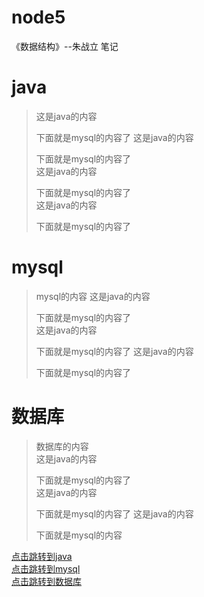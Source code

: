 # node5
《数据结构》--朱战立 笔记
# java  
> 这是java的内容  
>
>下面就是mysql的内容了 
> 这是java的内容  
>
>下面就是mysql的内容了   
> 这是java的内容  
>
>下面就是mysql的内容了  
> 这是java的内容  
>
>下面就是mysql的内容了 

# mysql
>mysql的内容
> 这是java的内容  
>
>下面就是mysql的内容了   
> 这是java的内容  
>
>下面就是mysql的内容了 
> 这是java的内容  
>
>下面就是mysql的内容了 
# 数据库
>数据库的内容  
> 这是java的内容  
>
>下面就是mysql的内容了   
> 这是java的内容  
>
>下面就是mysql的内容了 
> 这是java的内容  
>
>下面就是mysql的内容  


[点击跳转到java](#java)  
[点击跳转到mysql](#mysql)  
[点击跳转到数据库](#数据库)
